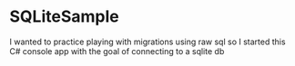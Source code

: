 # SQLiteSample
I wanted to practice playing with migrations using raw sql so I started this C# console app with the goal of connecting to a sqlite db
